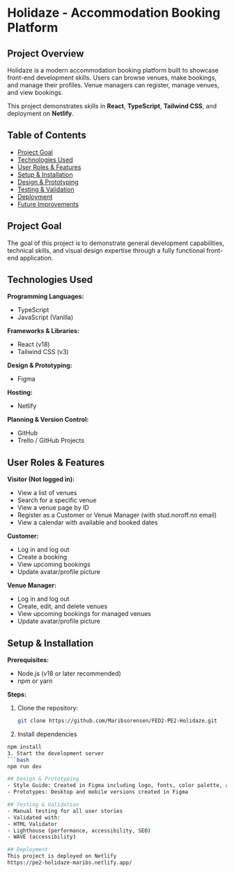 # Holidaze - Accommodation Booking Platform

## Project Overview

Holidaze is a modern accommodation booking platform built to showcase front-end development skills. Users can browse venues, make bookings, and manage their profiles. Venue managers can register, manage venues, and view bookings.

This project demonstrates skills in **React**, **TypeScript**, **Tailwind CSS**, and deployment on **Netlify**.

## Table of Contents

- [Project Goal](#project-goal)
- [Technologies Used](#technologies-used)
- [User Roles & Features](#user-roles--features)
- [Setup & Installation](#setup--installation)
- [Design & Prototyping](#design--prototyping)
- [Testing & Validation](#testing--validation)
- [Deployment](#deployment)
- [Future Improvements](#future-improvements)

## Project Goal

The goal of this project is to demonstrate general development capabilities, technical skills, and visual design expertise through a fully functional front-end application.

## Technologies Used

**Programming Languages:**

- TypeScript
- JavaScript (Vanilla)

**Frameworks & Libraries:**

- React (v18)
- Tailwind CSS (v3)

**Design & Prototyping:**

- Figma

**Hosting:**

- Netlify

**Planning & Version Control:**

- GitHub
- Trello / GitHub Projects

## User Roles & Features

**Visitor (Not logged in):**

- View a list of venues
- Search for a specific venue
- View a venue page by ID
- Register as a Customer or Venue Manager (with stud.noroff.no email)
- View a calendar with available and booked dates

**Customer:**

- Log in and log out
- Create a booking
- View upcoming bookings
- Update avatar/profile picture

**Venue Manager:**

- Log in and log out
- Create, edit, and delete venues
- View upcoming bookings for managed venues
- Update avatar/profile picture

## Setup & Installation

**Prerequisites:**

- Node.js (v18 or later recommended)
- npm or yarn

**Steps:**

1. Clone the repository:
   ```bash
   git clone https://github.com/Maribsorensen/FED2-PE2-Holidaze.git
   ```
2. Install dependencies

````bash
npm install
3. Start the development server
```bash
npm run dev

## Design & Prototyping
- Style Guide: Created in Figma including logo, fonts, color palette, and components
- Prototypes: Desktop and mobile versions created in Figma

## Testing & Validation
- Manual testing for all user stories
- Validated with:
- HTML Validator
- Lighthouse (performance, accessibility, SEO)
- WAVE (accessibility)

## Deployment
This project is deployed on Netlify
https://pe2-holidaze-maribs.netlify.app/
````
